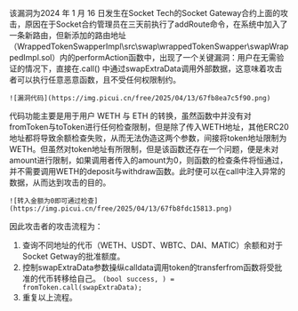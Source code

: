 该漏洞为2024 年 1 月 16 日发生在Socket Tech的Socket Gateway合约上面的攻击，原因在于Socket合约管理员在三天前执行了addRoute命令，在系统中加入了一条新路由，但新添加的路由地址（WrappedTokenSwapperImpl\src\swap\wrappedTokenSwapper\swapWrappedImpl.sol）内的performAction函数中，出现了一个关键漏洞：用户在无需验证的情况下，直接在.call() 中通过swapExtraData调用外部数据，这意味着攻击者可以执行任意恶意函数，且不受任何权限制约。

`![漏洞代码](https://img.picui.cn/free/2025/04/13/67fb8ea7c5f90.png)`

代码功能主要是用于用户 WETH 与 ETH 的转换，虽然函数中并没有对fromToken与toToken进行任何检查限制，但是除了传入WETH地址，其他ERC20地址都将导致余额检查失败，从而无法伪造这两个参数，间接将token地址限制为WETH。但虽然对token地址有所限制，但是该函数还存在一个问题，便是未对amount进行限制，如果调用者传入的amount为0，则函数的检查条件将恒通过，并不需要调用WETH的deposit与withdraw函数。此时便可以在call中注入异常的数据，从而达到攻击的目的。

`![转入金额为0即可通过检查](https://img.picui.cn/free/2025/04/13/67fb8fdc15813.png)`

因此攻击者的攻击流程为：
1. 查询不同地址的代币（WETH、USDT、WBTC、DAI、MATIC）余额和对于Socket Getway的批准额度。
2. 控制swapExtraData参数操纵calldata调用token的transferfrom函数将受批准的代币转移给自己。
`(bool success, ) = fromToken.call(swapExtraData);`
3. 重复以上流程。 
